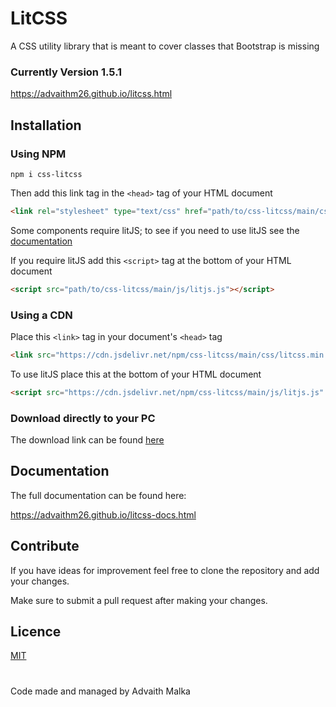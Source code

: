 # LitCSS
A CSS utility library that is meant to cover classes that Bootstrap is missing

### Currently Version 1.5.1

https://advaithm26.github.io/litcss.html

## Installation

### Using NPM

```npm
npm i css-litcss
```
Then add this link tag in the ```<head>``` tag of your HTML document

```html
<link rel="stylesheet" type="text/css" href="path/to/css-litcss/main/css/litcss.css"/>
```

Some components require litJS; to see if you need to use litJS see the  [documentation](https://advaithm26.github.io/litcss-docs.html)

If you require litJS add this ```<script>``` tag at the bottom of your HTML document

```html
<script src="path/to/css-litcss/main/js/litjs.js"></script>
```

### Using a CDN

Place this ```<link>``` tag in your document's ```<head>``` tag

```html
<link src="https://cdn.jsdelivr.net/npm/css-litcss/main/css/litcss.min.css" crossorigin="anonymous"/>
```

To use litJS place this at the bottom of your HTML document

```html
<script src="https://cdn.jsdelivr.net/npm/css-litcss/main/js/litjs.js" crossorigin="anonymous"></script>
```

### Download directly to your PC

The download link can be found [here](https://advaithm26.github.io/litcss.html)

## Documentation

The full documentation can be found here:

https://advaithm26.github.io/litcss-docs.html

## Contribute

If you have ideas for improvement feel free to clone the repository and add your changes.

Make sure to submit a pull request after making your changes.

## Licence 

[MIT](https://choosealicense.com/licenses/mit/)

#

Code made and managed by Advaith Malka
